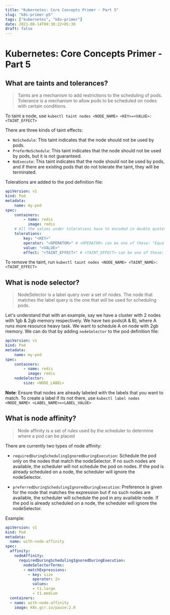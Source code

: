 ```yaml
---
title: "Kubernetes: Core Concepts Primer - Part 5"
slug: "k8s-primer-p5"
tags: ["kubernetes", "k8s-primer"]
date: 2021-08-14T09:30:22+05:30
draft: false
---
```


# Kubernetes: Core Concepts Primer - Part 5

## What are taints and tolerances?
> Taints are a mechanism to add restrictions to the scheduling of pods. Tolerance is a mechanism to allow pods to be scheduled on nodes with certain conditions.

To taint a node, use `kubectl taint nodes <NODE_NAME> <KEY>=<VALUE>:<TAINT_EFFECT>`

There are three kinds of taint effects:
- `NoSchedule`: This taint indicates that the node should not be used by pods.
- `PreferNoSchedule`: This taint indicates that the node should not be used by pods, but it is not guaranteed.
- `NoExecute`: This taint indicates that the node should not be used by pods, and if there are existing pods that do not tolerate the taint, they will be terminated.

Tolerations are added to the pod definition file:
```yaml
apiVersion: v1
kind: Pod
metadata:
    name: my-pod
spec:
    containers:
        - name: redis
          image: redis
    # All the values under tolerations have to encoded in double quotes
    tolerations:
        key: "<KEY>"
        operator: "<OPERATOR>" # <OPERATOR> can be one of these: "Equal", "LessThan", "LessThanOrEqual", "GreaterThan", "GreaterThanOrEqual", "Exists", "DoesNotExist", "In", "NotIn"
        value: "<VALUE>"
        effect: "<TAINT_EFFECT>" # <TAINT_EFFECT> can be one of these: "NoSchedule", "PreferNoSchedule", "NoExecute"
```

To remove the taint, run `kubectl taint nodes <NODE_NAME> <TAINT_NAME>:<TAINT_EFFECT>`

## What is node selector?
> NodeSelector is a label query over a set of nodes. The node that matches the label query is the one that will be used for scheduling pods.

Let's understand that with an example, say we have a cluster with 2 nodes with 1gb & 2gb memory respectively. We have two pods(A & B), where A runs more resource heavy task. We want to schedule A on node with 2gb memory. We can do that by adding `nodeSelector` to the pod definition file:
```yaml
apiVersion: v1
kind: Pod
metadata:
    name: my-pod
spec:
    containers:
        - name: redis
          image: redis
    nodeSelector:
        size: <NODE_LABEL>
```

**Note**: Ensure that nodes are already labeled with the labels that you want to match. To create a label if its not there, use `kubectl label nodes <NODE_NAME> <LABEL_NAME>=<LABEL_VALUE>`

## What is node affinity?
> Node affinity is a set of rules used by the scheduler to determine where a pod can be placed

There are currently two types of node affinity:
- `requiredDuringSchedulingIgnoredDuringExecution`: Schedule the pod only on the nodes that match the nodeSelector. If no such nodes are available, the scheduler will not schedule the pod on nodes. If the pod is already scheduled on a node, the scheduler will ignore the nodeSelector.

- `preferredDuringSchedulingIgnoredDuringExecution`: Preference is given for the node that matches the expression but if no such nodes are available, the scheduler will schedule the pod in any available node. If the pod is already scheduled on a node, the scheduler will ignore the nodeSelector.

Example:
```yaml
apiVersion: v1
kind: Pod
metadata:
  name: with-node-affinity
spec:
  affinity:
    nodeAffinity:
      requiredDuringSchedulingIgnoredDuringExecution:
        nodeSelectorTerms:
        - matchExpressions:
          - key: size
            operator: In
            values:
            - t1.large
            - t1.medium
  containers:
  - name: with-node-affinity
    image: k8s.gcr.io/pause:2.0
```

